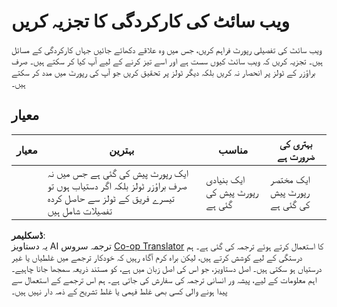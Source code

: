 <!--
CO_OP_TRANSLATOR_METADATA:
{
  "original_hash": "fc09b0fb314a5ab0507ba99216e6a843",
  "translation_date": "2025-08-25T23:48:54+00:00",
  "source_file": "5-browser-extension/3-background-tasks-and-performance/assignment.md",
  "language_code": "ur"
}
-->
# ویب سائٹ کی کارکردگی کا تجزیہ کریں

ویب سائٹ کی تفصیلی رپورٹ فراہم کریں، جس میں وہ علاقے دکھائے جائیں جہاں کارکردگی کے مسائل ہیں۔ تجزیہ کریں کہ ویب سائٹ کیوں سست ہے اور اسے تیز کرنے کے لیے آپ کیا کر سکتے ہیں۔ صرف براؤزر کے ٹولز پر انحصار نہ کریں بلکہ دیگر ٹولز پر تحقیق کریں جو آپ کی رپورٹ میں مدد کر سکتے ہیں۔

## معیار

| معیار   | بہترین                                                                                                     | مناسب                      | بہتری کی ضرورت ہے             |
| -------- | ---------------------------------------------------------------------------------------------------------- | --------------------------- | ----------------------------- |
|          | ایک رپورٹ پیش کی گئی ہے جس میں نہ صرف براؤزر ٹولز بلکہ اگر دستیاب ہوں تو تیسرے فریق کے ٹولز سے حاصل کردہ تفصیلات شامل ہیں | ایک بنیادی رپورٹ پیش کی گئی ہے | ایک مختصر رپورٹ پیش کی گئی ہے |

**ڈسکلیمر**:  
یہ دستاویز AI ترجمہ سروس [Co-op Translator](https://github.com/Azure/co-op-translator) کا استعمال کرتے ہوئے ترجمہ کی گئی ہے۔ ہم درستگی کے لیے کوشش کرتے ہیں، لیکن براہ کرم آگاہ رہیں کہ خودکار ترجمے میں غلطیاں یا غیر درستیاں ہو سکتی ہیں۔ اصل دستاویز، جو اس کی اصل زبان میں ہے، کو مستند ذریعہ سمجھا جانا چاہیے۔ اہم معلومات کے لیے، پیشہ ور انسانی ترجمہ کی سفارش کی جاتی ہے۔ ہم اس ترجمے کے استعمال سے پیدا ہونے والی کسی بھی غلط فہمی یا غلط تشریح کے ذمہ دار نہیں ہیں۔